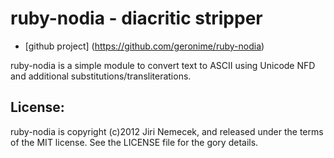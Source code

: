 # ruby-nodia - diacritic stripper

+ [github project] (https://github.com/geronime/ruby-nodia)

ruby-nodia is a simple module to convert text to ASCII using Unicode NFD
and additional substitutions/transliterations.


## License:

ruby-nodia is copyright (c)2012 Jiri Nemecek, and released under the terms
of the MIT license. See the LICENSE file for the gory details.

